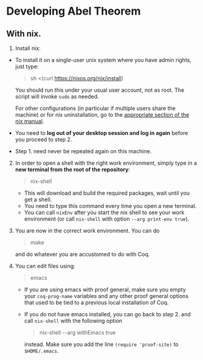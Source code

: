 # Developing Abel Theorem

## With nix.

1. Install nix:
 - To install it on a single-user unix system where you have admin rights, just type:
     > sh <(curl https://nixos.org/nix/install)

      You should run this under your usual user account, not as root. The script will invoke `sudo` as needed.

      For other configurations (in particular if multiple users share the machine) or for nix uninstallation, go to the [appropriate section of the nix manual](https://nixos.org/nix/manual/#ch-installing-binary).

  - You need to **log out of your desktop session and log in again** before you proceed to step 2.

  - Step 1. need never be repeated again on this machine.

2. In order to open a shell with the right work environment, simply
   type in a **new terminal from the root of the repository**:
   > nix-shell
   - This will download and build the required packages, wait until
     you get a shell.
   - You need to type this command every time you open a new terminal.
   - You can call `nixEnv` after you start the nix shell to see your
     work environment (or call `nix-shell` with option `--arg
     print-env true`).

3. You are now in the correct work environment. You can do
   > make

   and do whatever you are accustomed to do with Coq.

4. You can edit files using:
   > emacs
   - If you are using emacs with proof general, make sure you empty your
     `coq-prog-name` variables and any other proof general options that
     used to be tied to a previous local installation of Coq.
   - If you do not have emacs installed, you can go back to
     step 2. and call `nix-shell` with the following option
     > nix-shell --arg withEmacs true

     instead. Make sure you add the line `(require 'proof-site)` to `$HOME/.emacs`.
